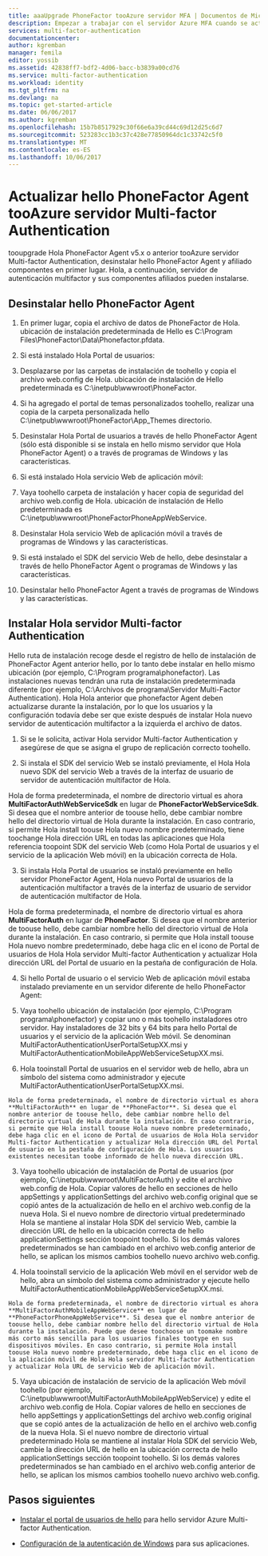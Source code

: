 ```yaml
---
title: aaaUpgrade PhoneFactor tooAzure servidor MFA | Documentos de Microsoft
description: Empezar a trabajar con el servidor Azure MFA cuando se actualiza desde el agente de phonefactor anterior Hola.
services: multi-factor-authentication
documentationcenter: 
author: kgremban
manager: femila
editor: yossib
ms.assetid: 42838ff7-bdf2-4d06-bacc-b3839a00cd76
ms.service: multi-factor-authentication
ms.workload: identity
ms.tgt_pltfrm: na
ms.devlang: na
ms.topic: get-started-article
ms.date: 06/06/2017
ms.author: kgremban
ms.openlocfilehash: 15b7b8517929c30f66e6a39cd44c69d12d25c6d7
ms.sourcegitcommit: 523283cc1b3c37c428e77850964dc1c33742c5f0
ms.translationtype: MT
ms.contentlocale: es-ES
ms.lasthandoff: 10/06/2017
---
```

# <a name="upgrade-hello-phonefactor-agent-tooazure-multi-factor-authentication-server"></a>Actualizar hello PhoneFactor Agent tooAzure servidor Multi-factor Authentication
tooupgrade Hola PhoneFactor Agent v5.x o anterior tooAzure servidor Multi-factor Authentication, desinstalar hello PhoneFactor Agent y afiliado componentes en primer lugar. Hola, a continuación, servidor de autenticación multifactor y sus componentes afiliados pueden instalarse.

## <a name="uninstall-hello-phonefactor-agent"></a>Desinstalar hello PhoneFactor Agent

1. En primer lugar, copia el archivo de datos de PhoneFactor de Hola. ubicación de instalación predeterminada de Hello es C:\Program Files\PhoneFactor\Data\Phonefactor.pfdata.

2. Si está instalado Hola Portal de usuarios:
  1. Desplazarse por las carpetas de instalación de toohello y copia el archivo web.config de Hola. ubicación de instalación de Hello predeterminada es C:\inetpub\wwwroot\PhoneFactor.

  2. Si ha agregado el portal de temas personalizados toohello, realizar una copia de la carpeta personalizada hello C:\inetpub\wwwroot\PhoneFactor\App_Themes directorio.

  3. Desinstalar Hola Portal de usuarios a través de hello PhoneFactor Agent (sólo está disponible si se instala en hello mismo servidor que Hola PhoneFactor Agent) o a través de programas de Windows y las características.

3. Si está instalado Hola servicio Web de aplicación móvil:

  1. Vaya toohello carpeta de instalación y hacer copia de seguridad del archivo web.config de Hola. ubicación de instalación de Hello predeterminada es C:\inetpub\wwwroot\PhoneFactorPhoneAppWebService.

  2. Desinstalar Hola servicio Web de aplicación móvil a través de programas de Windows y las características.

4. Si está instalado el SDK del servicio Web de hello, debe desinstalar a través de hello PhoneFactor Agent o programas de Windows y las características.

5. Desinstalar hello PhoneFactor Agent a través de programas de Windows y las características.

## <a name="install-hello-multi-factor-authentication-server"></a>Instalar Hola servidor Multi-factor Authentication

Hello ruta de instalación recoge desde el registro de hello de instalación de PhoneFactor Agent anterior hello, por lo tanto debe instalar en hello mismo ubicación (por ejemplo, C:\Program programa\phonefactor). Las instalaciones nuevas tendrán una ruta de instalación predeterminada diferente (por ejemplo, C:\Archivos de programa\Servidor Multi-Factor Authentication). Hola Hola anterior que phonefactor Agent deben actualizarse durante la instalación, por lo que los usuarios y la configuración todavía debe ser que existe después de instalar Hola nuevo servidor de autenticación multifactor a la izquierda el archivo de datos.

1. Si se le solicita, activar Hola servidor Multi-factor Authentication y asegúrese de que se asigna el grupo de replicación correcto toohello.

2. Si instala el SDK del servicio Web se instaló previamente, el Hola Hola nuevo SDK del servicio Web a través de la interfaz de usuario de servidor de autenticación multifactor de Hola.

  Hola de forma predeterminada, el nombre de directorio virtual es ahora **MultiFactorAuthWebServiceSdk** en lugar de **PhoneFactorWebServiceSdk**. Si desea que el nombre anterior de toouse hello, debe cambiar nombre hello del directorio virtual de Hola durante la instalación. En caso contrario, si permite Hola install toouse Hola nuevo nombre predeterminado, tiene toochange Hola dirección URL en todas las aplicaciones que Hola referencia toopoint SDK del servicio Web (como Hola Portal de usuarios y el servicio de la aplicación Web móvil) en la ubicación correcta de Hola.

3. Si instala Hola Portal de usuarios se instaló previamente en hello servidor PhoneFactor Agent, Hola nuevo Portal de usuarios de la autenticación multifactor a través de la interfaz de usuario de servidor de autenticación multifactor de Hola.

  Hola de forma predeterminada, el nombre de directorio virtual es ahora **MultiFactorAuth** en lugar de **PhoneFactor**. Si desea que el nombre anterior de toouse hello, debe cambiar nombre hello del directorio virtual de Hola durante la instalación. En caso contrario, si permite que Hola install toouse Hola nuevo nombre predeterminado, debe haga clic en el icono de Portal de usuarios de Hola Hola servidor Multi-factor Authentication y actualizar Hola dirección URL del Portal de usuario en la pestaña de configuración de Hola.

4. Si hello Portal de usuario o el servicio Web de aplicación móvil estaba instalado previamente en un servidor diferente de hello PhoneFactor Agent:

  1. Vaya toohello ubicación de instalación (por ejemplo, C:\Program programa\phonefactor) y copiar uno o más toohello instaladores otro servidor. Hay instaladores de 32 bits y 64 bits para hello Portal de usuarios y el servicio de la aplicación Web móvil. Se denominan MultiFactorAuthenticationUserPortalSetupXX.msi y MultiFactorAuthenticationMobileAppWebServiceSetupXX.msi.

  2. Hola tooinstall Portal de usuarios en el servidor web de hello, abra un símbolo del sistema como administrador y ejecute MultiFactorAuthenticationUserPortalSetupXX.msi.

    Hola de forma predeterminada, el nombre de directorio virtual es ahora **MultiFactorAuth** en lugar de **PhoneFactor**. Si desea que el nombre anterior de toouse hello, debe cambiar nombre hello del directorio virtual de Hola durante la instalación. En caso contrario, si permite que Hola install toouse Hola nuevo nombre predeterminado, debe haga clic en el icono de Portal de usuarios de Hola Hola servidor Multi-factor Authentication y actualizar Hola dirección URL del Portal de usuario en la pestaña de configuración de Hola. Los usuarios existentes necesitan toobe informado de hello nueva dirección URL.

  3. Vaya toohello ubicación de instalación de Portal de usuarios (por ejemplo, C:\inetpub\wwwroot\MultiFactorAuth) y edite el archivo web.config de Hola. Copiar valores de hello en secciones de hello appSettings y applicationSettings del archivo web.config original que se copió antes de la actualización de hello en el archivo web.config de la nueva Hola. Si el nuevo nombre de directorio virtual predeterminado Hola se mantiene al instalar Hola SDK del servicio Web, cambie la dirección URL de hello en la ubicación correcta de hello applicationSettings sección toopoint toohello. Si los demás valores predeterminados se han cambiado en el archivo web.config anterior de hello, se aplican los mismos cambios toohello nuevo archivo web.config.

  4. Hola tooinstall servicio de la aplicación Web móvil en el servidor web de hello, abra un símbolo del sistema como administrador y ejecute hello MultiFactorAuthenticationMobileAppWebServiceSetupXX.msi.

    Hola de forma predeterminada, el nombre de directorio virtual es ahora **MultiFactorAuthMobileAppWebService** en lugar de **PhoneFactorPhoneAppWebService**. Si desea que el nombre anterior de toouse hello, debe cambiar nombre hello del directorio virtual de Hola durante la instalación. Puede que desee toochoose un toomake nombre más corto más sencilla para los usuarios finales tootype en sus dispositivos móviles. En caso contrario, si permite Hola install toouse Hola nuevo nombre predeterminado, debe haga clic en el icono de la aplicación móvil de Hola Hola servidor Multi-factor Authentication y actualizar Hola URL de servicio Web de aplicación móvil.

  5. Vaya ubicación de instalación de servicio de la aplicación Web móvil toohello (por ejemplo, C:\inetpub\wwwroot\MultiFactorAuthMobileAppWebService) y edite el archivo web.config de Hola. Copiar valores de hello en secciones de hello appSettings y applicationSettings del archivo web.config original que se copió antes de la actualización de hello en el archivo web.config de la nueva Hola. Si el nuevo nombre de directorio virtual predeterminado Hola se mantiene al instalar Hola SDK del servicio Web, cambie la dirección URL de hello en la ubicación correcta de hello applicationSettings sección toopoint toohello. Si los demás valores predeterminados se han cambiado en el archivo web.config anterior de hello, se aplican los mismos cambios toohello nuevo archivo web.config.

## <a name="next-steps"></a>Pasos siguientes

- [Instalar el portal de usuarios de hello](multi-factor-authentication-get-started-portal.md) para hello servidor Azure Multi-factor Authentication.

- [Configuración de la autenticación de Windows](multi-factor-authentication-get-started-server-windows.md) para sus aplicaciones. 
